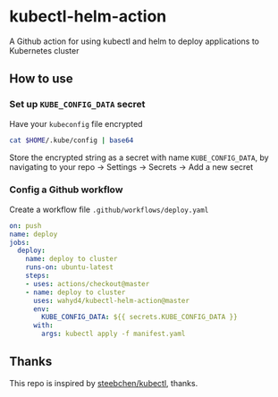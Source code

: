 # kubectl-helm-action
A Github action for using kubectl and helm to deploy applications to Kubernetes cluster

## How to use

### Set up `KUBE_CONFIG_DATA` secret

Have your `kubeconfig` file encrypted

```bash
cat $HOME/.kube/config | base64
```
Store the encrypted string as a secret with name `KUBE_CONFIG_DATA`, by navigating to your repo -> Settings -> Secrets -> Add a new secret

### Config a Github workflow

Create a workflow file `.github/workflows/deploy.yaml`

```yaml
on: push
name: deploy
jobs:
  deploy:
    name: deploy to cluster
    runs-on: ubuntu-latest
    steps:
    - uses: actions/checkout@master
    - name: deploy to cluster
      uses: wahyd4/kubectl-helm-action@master
      env:
        KUBE_CONFIG_DATA: ${{ secrets.KUBE_CONFIG_DATA }}
      with:
        args: kubectl apply -f manifest.yaml
```


## Thanks

This repo is inspired by [steebchen/kubectl](https://github.com/steebchen/kubectl), thanks.
